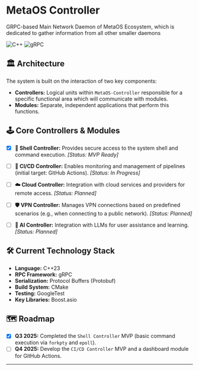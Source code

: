 # MetaOS Controller

GRPC-based Main Network Daemon of MetaOS Ecosystem, which is dedicated to gather information from all other smaller daemons

![C++](https://img.shields.io/badge/C++-20-blue.svg)
![gRPC](https://img.shields.io/badge/gRPC-v1.x-brightgreen.svg)

## 🏛️ Architecture

The system is built on the interaction of two key components:

* **Controllers:** Logical units within `MetaOS-Controller` responsible for a specific functional area which will communicate with modules.
* **Modules:** Separate, independent applications that perform this functions. 

## 🕹️ Core Controllers & Modules

* [x] **🐚 Shell Controller:** Provides secure access to the system shell and command execution. *[Status: MVP Ready]*
* [ ] **🚀 CI/CD Controller:** Enables monitoring and management of pipelines (initial target: GitHub Actions). *[Status: In Progress]*
* [ ] **☁️ Cloud Controller:** Integration with cloud services and providers for remote access. *[Status: Planned]*
* [ ] **🛡️ VPN Controller:** Manages VPN connections based on predefined scenarios (e.g., when connecting to a public network). *[Status: Planned]*
* [ ] **🧠 AI Controller:** Integration with LLMs for user assistance and learning. *[Status: Planned]*


## 🛠️ Current Technology Stack

* **Language:** C++23
* **RPC Framework:** gRPC
* **Serialization:** Protocol Buffers (Protobuf)
* **Build System:** CMake
* **Testing:** GoogleTest
* **Key Libraries:** Boost.asio

## 🗺️ Roadmap

* [x] **Q3 2025:** Completed the `Shell Controller` MVP (basic command execution via `forkpty` and `epoll`).
* [ ] **Q4 2025:** Develop the `CI/CD Controller` MVP and a dashboard module for GitHub Actions.

---